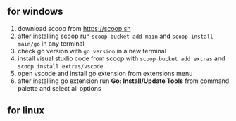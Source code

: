 ## for windows
1. download scoop from https://scoop.sh
2. after installing scoop run `scoop bucket add main` and `scoop install main/go` in any terminal
3. check go version with `go version` in a new terminal
4. install visual studio code from scoop with `scoop bucket add extras` and `scoop install extras/vscode`
5. open vscode and install go extension from extensions menu
6. after installing go extension run **Go: Install/Update Tools** from command palette and select all options
## for linux